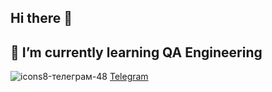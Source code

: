 ## Hi there 👋
## 🌱 I’m currently learning QA Engineering
![icons8-телеграм-48](https://github.com/user-attachments/assets/97e211fc-5f17-4bd9-9fc5-235bacdc3583)
[Telegram](https://t.me/nekrashevichm)


<!--
**Masha246/Masha246** is a ✨ _special_ ✨ repository because its `README.md` (this file) appears on your GitHub profile.

Here are some ideas to get you started:

- 🔭 I’m currently working on ...
- 
- 👯 I’m looking to collaborate on ...
- 🤔 I’m looking for help with ...
- 💬 Ask me about ...
- 📫 How to reach me: ...
- 😄 Pronouns: ...
- ⚡ Fun fact: ...
-->
